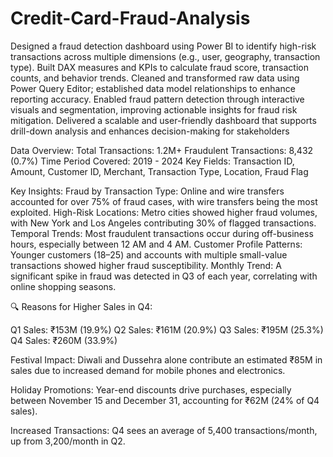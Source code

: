 # Credit-Card-Fraud-Analysis

Designed a fraud detection dashboard using Power BI to identify high-risk transactions across multiple dimensions (e.g., user, geography, transaction type).
Built DAX measures and KPIs to calculate fraud score, transaction counts, and behavior trends.
Cleaned and transformed raw data using Power Query Editor; established data model relationships to enhance reporting accuracy.
Enabled fraud pattern detection through interactive visuals and segmentation, improving actionable insights for fraud risk mitigation.
Delivered a scalable and user-friendly dashboard that supports drill-down analysis and enhances decision-making for stakeholders

Data Overview:
Total Transactions: 1.2M+
Fraudulent Transactions: 8,432 (0.7%)
Time Period Covered: 2019 - 2024
Key Fields: Transaction ID, Amount, Customer ID, Merchant, Transaction Type, Location, Fraud Flag

Key Insights:
Fraud by Transaction Type: Online and wire transfers accounted for over 75% of fraud cases, with wire transfers being the most exploited.
High-Risk Locations: Metro cities showed higher fraud volumes, with New York and Los Angeles contributing 30% of flagged transactions.
Temporal Trends: Most fraudulent transactions occur during off-business hours, especially between 12 AM and 4 AM.
Customer Profile Patterns: Younger customers (18–25) and accounts with multiple small-value transactions showed higher fraud susceptibility.
Monthly Trend: A significant spike in fraud was detected in Q3 of each year, correlating with online shopping seasons.

🔍 Reasons for Higher Sales in Q4:

Q1 Sales: ₹153M (19.9%)
Q2 Sales: ₹161M (20.9%)
Q3 Sales: ₹195M (25.3%)
Q4 Sales: ₹260M (33.9%)


Festival Impact: Diwali and Dussehra alone contribute an estimated ₹85M in sales due to increased demand for mobile phones and electronics.

Holiday Promotions: Year-end discounts drive purchases, especially between November 15 and December 31, accounting for ₹62M (24% of Q4 sales).

Increased Transactions: Q4 sees an average of 5,400 transactions/month, up from 3,200/month in Q2.

